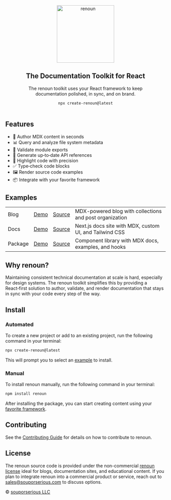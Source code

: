 <div align="center">
  <a href="https://renoun.dev">
    <picture>
      <source media="(prefers-color-scheme: dark)" srcset="/packages/renoun/images/logo-dark.png">
      <img src="/packages/renoun/images/logo-light.png" alt="renoun" width="180"/>
    </picture>
  </a>
  <h2>The Documentation Toolkit for React</h2>
  <p>
    The renoun toolkit uses your React framework to keep<br>documentation polished, in sync, and on brand.
  </p>
</div>

<div align="center">
  <code>npx create-renoun@latest</code>
</div>

<br />

## Features

- 📝 Author MDX content in seconds
- 📊 Query and analyze file system metadata
- 🛟 Validate module exports
- 📘 Generate up‑to‑date API references
- 🌈 Highlight code with precision
- ✅ Type‑check code blocks
- 🖼️ Render source code examples
- 📦 Integrate with your favorite framework

## Examples

|         |                                            |                             |                                                         |
| ------- | ------------------------------------------ | --------------------------- | ------------------------------------------------------- |
| Blog    | [Demo](https://renoun-blog.vercel.app/)    | [Source](/examples/blog)    | MDX-powered blog with collections and post organization |
| Docs    | [Demo](https://renoun-docs.vercel.app/)    | [Source](/examples/docs)    | Next.js docs site with MDX, custom UI, and Tailwind CSS |
| Package | [Demo](https://renoun-package.vercel.app/) | [Source](/examples/package) | Component library with MDX docs, examples, and hooks    |

## Why renoun?

Maintaining consistent technical documentation at scale is hard, especially for design systems. The renoun toolkit simplifies this by providing a React‑first solution to author, validate, and render documentation that stays in sync with your code every step of the way.

## Install

### Automated

To create a new project or add to an existing project, run the following command in your terminal:

```bash
npx create-renoun@latest
```

This will prompt you to select an [example](/examples/) to install.

### Manual

To install renoun manually, run the following command in your terminal:

```bash
npm install renoun
```

After installing the package, you can start creating content using your [favorite framework](https://www.renoun.dev/guides).

## Contributing

See the [Contributing Guide](/CONTRIBUTING.md) for details on how to contribute to renoun.

## License

The renoun source code is provided under the non-commercial [renoun license](/LICENSE.md) ideal for blogs, documentation sites, and educational content. If you plan to integrate renoun into a commercial product or service, reach out to sales@souporserious.com to discuss options.

© [souporserious LLC](https://souporserious.com/)
